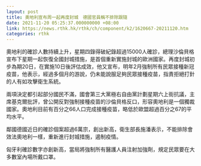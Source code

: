 ```yaml
---
layout: post
title: 奧地利宣布周一起再度封城　德國官員稱不排除跟隨
date: 2021-11-20 05:25:37.000000000 +08:00
link: https://news.rthk.hk/rthk/ch/component/k2/1620667-20211120.htm
categories: rthk
---
```


奧地利的確診人數持續上升，星期四錄得破紀錄超過15000人確診，總理沙倫貝格宣布下星期一起恢復全國封城措施，是首個重新實施封城的歐洲國家。再度封城初步為期20日，在實施10日後評估成效，他又宣布，明年2月強制所有民眾接種新冠疫苗，他表示，經過多個月的游說，仍未能說服足夠民眾接種疫苗，指責拒絕打針的人有如攻擊衛生系統。

兩項決定都引起部分國民不滿，國會第三大黨極右自由黨計劃星期六上街抗議，主席基克爾批評，曾公開反對強制接種疫苗的沙倫貝格反口，形容奧地利是一個獨裁國家。奧地利目前有百分之66人口完成接種疫苗，略低於歐盟超過百分之67的平均水平。

鄰國德國近日的確診個案超過6萬宗，創出新高，衛生部長施潘表示，不能排除會效法奧地利一樣，重新進行封城措施，遏制疫情。

匈牙利確診數字亦創新高，當局將強制所有醫護人員注射加強劑，規定民眾要在大多數室內場所戴口罩。
